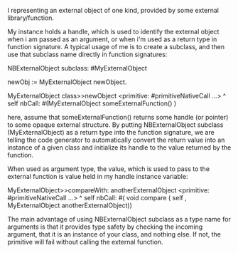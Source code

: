 I representing an external object of one kind, provided by some external library/function.

My instance holds a handle, which is used to identify the external object when i am passed as an argument, or when i'm used as a return type in function signature.
A typical usage of me is to create a subclass, and then use that subclass name directly in function signatures:

NBExternalObject subclass: #MyExternalObject

newObj := MyExternalObject newObject.

MyExternalObject class>>newObject
  <primitive: #primitiveNativeCall ...>
 ^ self nbCall: #(MyExternalObject someExternalFunction() )

here, assume that someExternalFunction() returns some handle (or pointer) to some opaque external structure. By putting NBExternalObject subclass (MyExternalObject) as a return type
into the function signature, we are telling the code generator to automatically convert the return value into an instance of a given class and initialize its handle to the value returned by the function.

When used as argument type, the value, which is used to pass to the external function is value held in my handle instance variable:

MyExternalObject>>compareWith: anotherExternalObject
  <primitive: #primitiveNativeCall ...>
   ^ self nbCall: #( void compare ( self , MyExternalObject anotherExternalObject))

The main advantage of using NBExternalObject subclass as a type name for arguments is that it provides type safety by checking the incoming argument, that it
is an instance of your class, and nothing else. If not, the primitive will fail without calling the external function.
